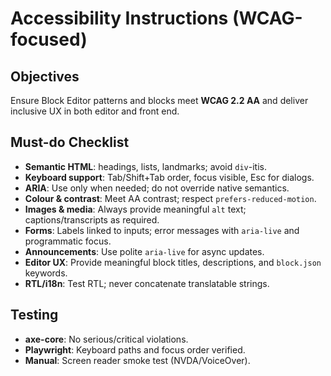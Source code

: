 # Accessibility Instructions (WCAG-focused)

## Objectives
Ensure Block Editor patterns and blocks meet **WCAG 2.2 AA** and deliver inclusive UX in both editor and front end.

## Must-do Checklist
- **Semantic HTML**: headings, lists, landmarks; avoid `div`-itis.
- **Keyboard support**: Tab/Shift+Tab order, focus visible, Esc for dialogs.
- **ARIA**: Use only when needed; do not override native semantics.
- **Colour & contrast**: Meet AA contrast; respect `prefers-reduced-motion`.
- **Images & media**: Always provide meaningful `alt` text; captions/transcripts as required.
- **Forms**: Labels linked to inputs; error messages with `aria-live` and programmatic focus.
- **Announcements**: Use polite `aria-live` for async updates.
- **Editor UX**: Provide meaningful block titles, descriptions, and `block.json` keywords.
- **RTL/i18n**: Test RTL; never concatenate translatable strings.

## Testing
- **axe-core**: No serious/critical violations.
- **Playwright**: Keyboard paths and focus order verified.
- **Manual**: Screen reader smoke test (NVDA/VoiceOver).
